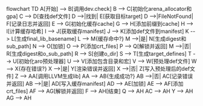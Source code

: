 flowchart TD
    A[开始] --> B[调用dev.check]
    B --> C[初始化arena_allocator和gpa]
    C --> D[查找def文件]
    D -->|找到| E[获取目标target]
    D -->|FileNotFound| F[记录日志并返回]
    E --> G[初始化缓存cache]
    G --> H[添加前缀到cache]
    H --> I[计算缓存哈希]
    I --> J[获取缓存manifest]
    J --> K[添加def文件到manifest]
    K --> L[生成final_lib_basename]
    L --> M{缓存命中?}
    M -->|是| N[生成digest和sub_path]
    N --> O[加锁]
    O --> P[添加crt_files]
    P --> Q[解锁并返回]
    M -->|否| R[生成digest和o_sub_path]
    R --> S[创建o_dir]
    S --> T[生成target_defines]
    T --> U[初始化aro预处理器]
    U --> V[添加包含目录和宏]
    V --> W[预处理def文件]
    W --> X{存在错误?}
    X -->|是| Y[渲染错误并返回]
    X -->|否| Z[写入预处理后的def文件]
    Z --> AA[调用LLVM生成lib]
    AA --> AB{生成成功?}
    AB -->|否| AC[记录错误并返回]
    AB -->|是| AD[写入缓存manifest]
    AD --> AE[加锁]
    AE --> AF[添加crt_files]
    AF --> AG[解锁并返回]
    F --> AH[结束]
    Q --> AH
    AC --> AH
    Y --> AH
    AG --> AH
